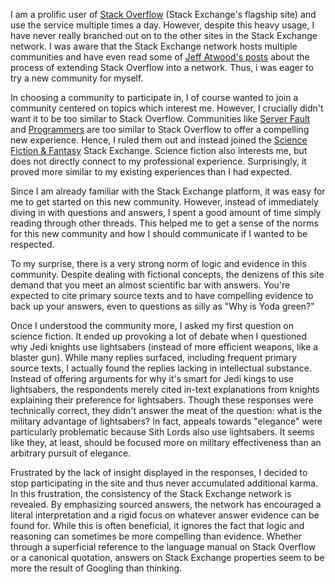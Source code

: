 I am a prolific user of [Stack Overflow](http://stackoverflow.com/) (Stack Exchange's flagship site) and use the service multiple times a day. However, despite this heavy usage, I have never really branched out on to the other sites in the Stack Exchange network. I was aware that the Stack Exchange network hosts multiple communities and have even read some of [Jeff Atwood's posts](http://blog.codinghorror.com/) about the process of extending Stack Overflow into a network. Thus, i was eager to try a new community for myself.

In choosing a community to participate in, I of course wanted to join a community centered on topics which interest me. However, I crucially didn't want it to be too similar to Stack Overflow. Communities like [Server Fault](http://serverfault.com/) and [Programmers](http://programmers.stackexchange.com/) are too similar to Stack Overflow to offer a compelling new experience. Hence, I ruled them out and instead joined the [Science Fiction & Fantasy](http://scifi.stackexchange.com/) Stack Exchange. Science fiction also interests me, but does not directly connect to my professional experience. Surprisingly, it proved more similar to my existing experiences than I had expected.

Since I am already familiar with the Stack Exchange platform, it was easy for me to get started on this new community. However, instead of immediately diving in with questions and answers, I spent a good amount of time simply reading through other threads. This helped me to get a sense of the norms for this new community and how I should communicate if I wanted to be respected.

To my surprise, there is a very strong norm of logic and evidence in this community. Despite dealing with fictional concepts, the denizens of this site demand that you meet an almost scientific bar with answers. You're expected to cite primary source texts and to have compelling evidence to back up your answers, even to questions as silly as "Why is Yoda green?"

Once I understood the community more, I asked my first question on science fiction. It ended up provoking a lot of debate when I questioned why Jedi knights use lightsabers (instead of more efficient weapons, like a blaster gun). While many replies surfaced, including frequent primary source texts, I actually found the replies lacking in intellectual substance. Instead of offering arguments for why it's smart for Jedi kings to use lightsabers, the respondents merely cited in-text explanations from knights explaining their preference for lightsabers. Though these responses were technically correct, they didn't answer the meat of the question: what is the military advantage of lightsabers? In fact, appeals towards "elegance" were particularly problematic because Sith Lords also use lightsabers. It seems like they, at least, should be focused more on military effectiveness than an arbitrary pursuit of elegance.

Frustrated by the lack of insight displayed in the responses, I decided to stop participating in the site and thus never accumulated additional karma. In this frustration, the consistency of the Stack Exchange network is revealed. By emphasizing sourced answers, the network has encouraged a literal interpretation and a rigid focus on whatever answer evidence can be found for. While this is often beneficial, it ignores the fact that logic and reasoning can sometimes be more compelling than evidence. Whether through a superficial reference to the language manual on Stack Overflow or a canonical quotation, answers on Stack Exchange properties seem to be more the result of Googling than thinking.